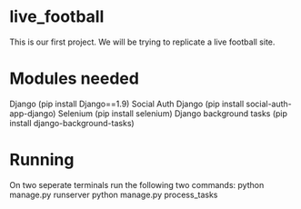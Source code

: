 # live_football
This is our first project.
We will be trying to replicate a live football site.

# Modules needed
Django (pip install Django==1.9)
Social Auth Django (pip install social-auth-app-django)
Selenium (pip install selenium)
Django background tasks (pip install django-background-tasks)

# Running 
On two seperate terminals run the following two commands:
python manage.py runserver
python manage.py process_tasks
